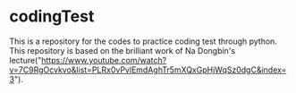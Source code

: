 # codingTest
 This is a repository for the codes to practice coding test through python. This repository is based on the brilliant work of Na Dongbin's lecture("https://www.youtube.com/watch?v=7C9RgOcvkvo&list=PLRx0vPvlEmdAghTr5mXQxGpHjWqSz0dgC&index=3").
